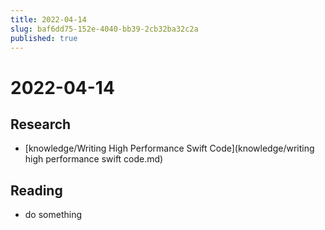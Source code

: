 ```yaml
---
title: 2022-04-14
slug: baf6dd75-152e-4040-bb39-2cb32ba32c2a
published: true
---
```


# 2022-04-14

## Research

* \[knowledge/Writing High Performance Swift Code\](knowledge/writing high performance swift code.md)

## Reading

* do something

